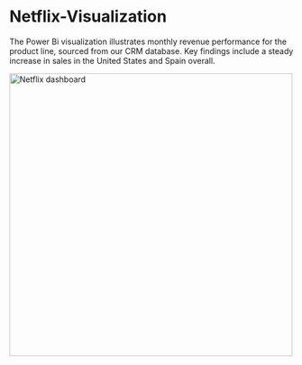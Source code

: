 # Netflix-Visualization
The Power Bi visualization illustrates monthly revenue performance for the product line, sourced from our CRM database. Key findings include a steady increase in sales in the United States and Spain overall. 

<img width="502" alt="Netflix dashboard" src="https://github.com/Adenike16/Netflix-Visualization/assets/167980261/2780ec50-8f8b-4ae2-8205-a0fe9c47195f">


